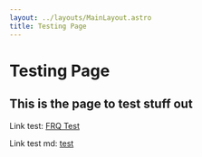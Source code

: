 ```yaml
---
layout: ../layouts/MainLayout.astro
title: Testing Page
---
```


# Testing Page 

## This is the page to test stuff out 

Link test: <a href="/tests/frq/">FRQ Test</a>

Link test md: [test](/FRQS/2024_frq_5/)
